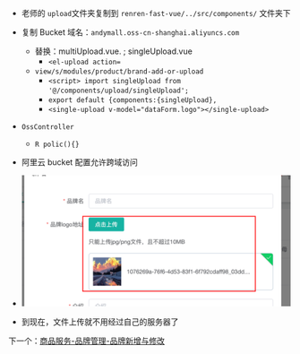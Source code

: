 - 老师的 `upload`文件夹复制到 `renren-fast-vue/../src/components/` 文件夹下
- 复制 Bucket 域名：`andymall.oss-cn-shanghai.aliyuncs.com`
	- 替换：multiUpload.vue. ; singleUpload.vue
		- `<el-upload action=`
	- `view/s/modules/product/brand-add-or-upload`
		- `<script> import singleUpload from '@/components/upload/singleUpload';`
		- `export default {components:{singleUpload},`
		- `<single-upload v-model="dataForm.logo"></single-upload>`
- `OssController`
	- `R polic(){}`
- 阿里云 bucket 配置允许跨域访问
- ![](BEFORE/附件/Pasted%20image%2020231121155406.png)

- 到现在，文件上传就不用经过自己的服务器了

下一个：[商品服务-品牌管理-品牌新增与修改](商品服务-品牌管理-品牌新增与修改.md)
